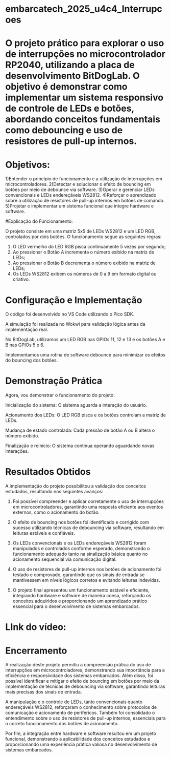 # embarcatech_2025_u4c4_Interrupcoes
# O projeto prático para explorar o uso de interrupções no microcontrolador RP2040, utilizando a placa de desenvolvimento BitDogLab. O objetivo é demonstrar como implementar um sistema responsivo de controle de LEDs e botões, abordando conceitos fundamentais como debouncing e uso de resistores de pull-up internos.

# Objetivos:

1)Entender o princípio de funcionamento e a utilização de interrupções em microcontroladores.
2)Detectar e solucionar o efeito de bouncing em botões por meio de debounce via software.
3)Operar e gerenciar LEDs convencionais e LEDs endereçáveis WS2812.
4)Reforçar o aprendizado sobre a utilização de resistores de pull-up internos em botões de comando.
5)Projetar e implementar um sistema funcional que integre hardware e software.

#Explicação do Funcionamento:

O projeto consiste em uma matriz 5x5 de LEDs WS2812 e um LED RGB, controlados por dois botões. O funcionamento segue as seguintes regras:
1) O LED vermelho do LED RGB pisca continuamente 5 vezes por segundo;
2) Ao pressionar o Botão A incrementa o número exibido na matriz de LEDs;
3) Ao pressionar o Botão B decrementa o número exibido na matriz de LEDs;
4) Os LEDs WS2812 exibem os números de 0 a 9 em formato digital ou criativo.

# Configuração e Implementação

O código foi desenvolvido no VS Code utilizando o Pico SDK.

A simulação foi realizada no Wokwi para validação lógica antes da implementação real.

No BitDogLab, utilizamos um LED RGB nas GPIOs 11, 12 e 13 e os botões A e B nas GPIOs 5 e 6.

Implementamos uma rotina de software debounce para minimizar os efeitos do bouncing dos botões.

# Demonstração Prática
Agora, vou demonstrar o funcionamento do projeto:

Inicialização do sistema: O sistema aguarda a interação do usuário.

Acionamento dos LEDs: O LED RGB pisca e os botões controlam a matriz de LEDs.

Mudança de estado controlada: Cada pressão de botão A ou B altera o número exibido.

Finalização e reinício: O sistema continua operando aguardando novas interações.

# Resultados Obtidos
A implementação do projeto possibilitou a validação dos conceitos estudados, resultando nos seguintes avanços:

1) Foi possível compreender e aplicar corretamente o uso de interrupções em microcontroladores, garantindo uma resposta eficiente aos eventos externos, como o acionamento do botão.

2) O efeito de bouncing nos botões foi identificado e corrigido com sucesso utilizando técnicas de debouncing via software, resultando em leituras estáveis e confiáveis.

3) Os LEDs convencionais e os LEDs endereçáveis WS2812 foram manipulados e controlados conforme esperado, demonstrando o funcionamento adequado tanto na sinalização básica quanto no acionamento sequencial via comunicação digital.

4) O uso de resistores de pull-up internos nos botões de acionamento foi testado e comprovado, garantindo que os sinais de entrada se mantivessem em níveis lógicos corretos e evitando leituras indevidas.

5) O projeto final apresentou um funcionamento estável e eficiente, integrando hardware e software de maneira coesa, reforçando os conceitos adquiridos e proporcionando um aprendizado prático essencial para o desenvolvimento de sistemas embarcados.

# LInk do vídeo: 

# Encerramento

A realização deste projeto permitiu a compreensão prática do uso de interrupções em microcontroladores, demonstrando sua importância para a eficiência e responsividade dos sistemas embarcados. Além disso, foi possível identificar e mitigar o efeito de bouncing em botões por meio da implementação de técnicas de debouncing via software, garantindo leituras mais precisas dos sinais de entrada.

A manipulação e o controle de LEDs, tanto convencionais quanto endereçáveis WS2812, reforçaram o conhecimento sobre protocolos de comunicação e acionamento de periféricos. Também foi consolidado o entendimento sobre o uso de resistores de pull-up internos, essenciais para o correto funcionamento dos botões de acionamento.

Por fim, a integração entre hardware e software resultou em um projeto funcional, demonstrando a aplicabilidade dos conceitos estudados e proporcionando uma experiência prática valiosa no desenvolvimento de sistemas embarcados.


